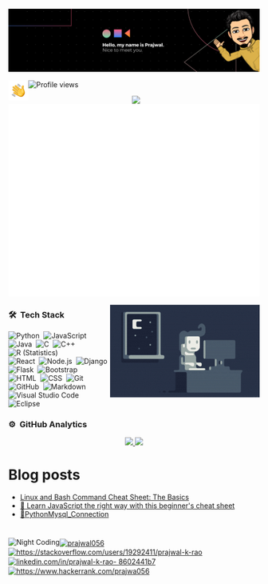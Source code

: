 ![Banner](https://github.com/Prajwal056/Prajwal056/blob/main/assects/B2.png) <!-- create banner -->

<!-- DevCard-->

<img alt="Night Coding" src="https://github.com/Prajwal056/Prajwal056/blob/main/assects/Hand%20Wave.gif" width='40' align="left"/>

![Profile views](https://gpvc.arturio.dev/prajwal056)



<div align="center">
  <a href="https://app.daily.dev/prajwal056" target="_blank">
    <img
      width="256"
      align="right"
      src="https://api.daily.dev/devcards/e598dc4e16894908b8b02306126661b3.png?r=akc"
    />
  </a>
</div>


![Metrics](https://github.com/Prajwal056/Prajwal056/blob/main/assects/github-metrics.svg)

<img alt="Night Coding" src="https://github.com/Prajwal056/Prajwal056/blob/main/assects/Night-Coding.gif" align="right"/>

### 🛠 &nbsp;Tech Stack

![Python](https://img.shields.io/badge/-Python-05122A?style=flat&logo=python)&nbsp;
![JavaScript](https://img.shields.io/badge/-JavaScript-05122A?style=flat&logo=javascript)&nbsp;
![Java](https://img.shields.io/badge/-Java-05122A?style=flat&logo=Java&logoColor=FFA518)&nbsp;
![C](https://img.shields.io/badge/-C-05122A?style=flat&logo=C&logoColor=A8B9CC)&nbsp;
![C++](https://img.shields.io/badge/-C++-05122A?style=flat&logo=C%2B%2B&logoColor=00599C)&nbsp;
![R (Statistics)](https://img.shields.io/badge/-R-05122A?style=flat&logo=R&logoColor=276DC3)\
![React](https://img.shields.io/badge/-React-05122A?style=flat&logo=react)&nbsp;
![Node.js](https://img.shields.io/badge/-Node.js-05122A?style=flat&logo=node.js)&nbsp;
![Django](https://img.shields.io/badge/-Django-05122A?style=flat&logo=django&logoColor=092E20)&nbsp;
![Flask](https://img.shields.io/badge/-Flask-05122A?style=flat&logo=flask)&nbsp;
![Bootstrap](https://img.shields.io/badge/-Bootstrap-05122A?style=flat&logo=bootstrap&logoColor=563D7C)\
![HTML](https://img.shields.io/badge/-HTML-05122A?style=flat&logo=HTML5)&nbsp;
![CSS](https://img.shields.io/badge/-CSS-05122A?style=flat&logo=CSS3&logoColor=1572B6)&nbsp;
![Git](https://img.shields.io/badge/-Git-05122A?style=flat&logo=git)&nbsp;
![GitHub](https://img.shields.io/badge/-GitHub-05122A?style=flat&logo=github)&nbsp;
![Markdown](https://img.shields.io/badge/-Markdown-05122A?style=flat&logo=markdown)\
![Visual Studio Code](https://img.shields.io/badge/-Visual%20Studio%20Code-05122A?style=flat&logo=visual-studio-code&logoColor=007ACC)&nbsp;
![Eclipse](https://img.shields.io/badge/-Eclipse-05122A?style=flat&logo=eclipse-ide&logoColor=2C2255)


### ⚙️ &nbsp;GitHub Analytics

<p align="center">
<a href="https://github.com/prajwal056"> <img height="180em" src="https://github-readme-stats.vercel.app/api?username=prajwal056&theme=tokyonight&show_icons=true">
   <img height="180em" src="https://github-readme-stats-eight-theta.vercel.app/api/top-langs/?username=Prajwal056&layout=compact&langs_count=8&theme=tokyonight"/>
</a>
</p>

# Blog posts
<!-- BLOG-POST-LIST:START -->
- [Linux and Bash Command Cheat Sheet: The Basics](https://dev.to/prajwal056/linux-and-bash-command-cheat-sheet-the-basics-1a1c)
- [📝 Learn JavaScript the right way with this beginner&#39;s cheat sheet](https://dev.to/prajwal056/learn-javascript-the-right-way-with-this-beginners-cheat-sheet-3m85)
- [🔗PythonMysql_Connection](https://dev.to/prajwal056/pythonmysqlconnection-1441)
<!-- BLOG-POST-LIST:END -->
#
<!-- Connect With ME-->
<p align="left">
<img alt="Night Coding" src="https://readme-typing-svg.herokuapp.com?font=calibre&size=24&color=F7F6E3&lines=%F0%9F%93%A3+Connect+With+Me" align="left">
 <a href="https://dev.to/prajwal056" target="blank"><img align="center" src="https://raw.githubusercontent.com/rahuldkjain/github-profile-readme-generator/master/src/images/icons/Social/devto.svg" alt="prajwal056" height="30" width="40" align="left"/></a>
<a href="https://stackoverflow.com/users/19292411/prajwal-k-rao" target="blank"><img align="center" src="https://raw.githubusercontent.com/rahuldkjain/github-profile-readme-generator/master/src/images/icons/Social/stack-overflow.svg" alt="https://stackoverflow.com/users/19292411/prajwal-k-rao" height="30" width="40" /></a>
<a href="https://www.linkedin.com/in/prajwal-k-rao-8602441b7/" target="blank"><img align="center" src="https://raw.githubusercontent.com/rahuldkjain/github-profile-readme-generator/master/src/images/icons/Social/linked-in-alt.svg" alt="linkedin.com/in/prajwal-k-rao- 8602441b7" height="30" width="40" /></a>
<a href="https://www.hackerrank.com/prajwa056" target="blank"><img align="center" src="https://raw.githubusercontent.com/rahuldkjain/github-profile-readme-generator/master/src/images/icons/Social/hackerrank.svg" alt="https://www.hackerrank.com/prajwa056" height="30" width="40" /></a>
 </p>



	


